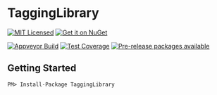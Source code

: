TaggingLibrary
=======

[![MIT Licensed](https://img.shields.io/badge/license-MIT-blue.svg?style=flat-square)](license.md)
[![Get it on NuGet](https://img.shields.io/nuget/v/TaggingLibrary.svg?style=flat-square)](http://nuget.org/packages/TaggingLibrary)

[![Appveyor Build](https://img.shields.io/appveyor/ci/otac0n/TaggingLibrary.svg?style=flat-square)](https://ci.appveyor.com/project/otac0n/TaggingLibrary)
[![Test Coverage](https://img.shields.io/codecov/c/github/otac0n/TaggingLibrary.svg?style=flat-square)](https://codecov.io/gh/otac0n/TaggingLibrary)
[![Pre-release packages available](https://img.shields.io/nuget/vpre/TaggingLibrary.svg?style=flat-square)](http://nuget.org/packages/TaggingLibrary)

Getting Started
---------------

    PM> Install-Package TaggingLibrary

